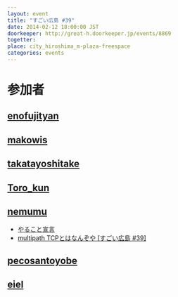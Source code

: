 ```yaml
---
layout: event
title: "すごい広島 #39"
date: 2014-02-12 18:00:00 JST
doorkeeper: http://great-h.doorkeeper.jp/events/8869
togetter: 
place: city_hiroshima_m-plaza-freespace
categories: events
---
```


# 参加者


## [enofujityan](http://twitter.com/enofujityan)


## [makowis](https://github.com/makowis)


## [takatayoshitake](http://twitter.com/takatayoshitake)


## [Toro_kun](https://twitter.com/Toro_kun)


## [nemumu](https://github.com/nemumu)

* [やること宣言](https://github.com/great-h/great-h.github.io/issues/664)
* [multipath TCPとはなんぞや [すごい広島 #39]](http://nemumu.hateblo.jp/entry/2014/02/13/014251)


## [pecosantoyobe](http://twitter.com/pecosantoyobe)


## [eiel](http://eiel.info/)
